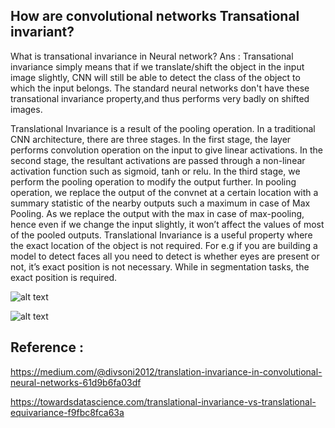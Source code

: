 ## How are convolutional networks Transational invariant?

What is transational invariance in Neural network?
Ans : Transational invariance simply means that if we translate/shift the object in the input image slightly, CNN will still be able to detect the class of the object to which the input belongs. The standard neural networks don't have these transational invariance property,and thus performs very badly on shifted images.

Translational Invariance is a result of the pooling operation. In a traditional CNN architecture, there are three stages. In the first stage, the layer performs convolution operation on the input to give linear activations. In the second stage, the resultant activations are passed through a non-linear activation function such as sigmoid, tanh or relu. In the third stage, we perform the pooling operation to modify the output further. 
In pooling operation, we replace the output of the convnet at a certain location with a summary statistic of the nearby outputs such a maximum in case of Max Pooling. As we replace the output with the max in case of max-pooling, hence even if we change the input slightly, it won’t affect the values of most of the pooled outputs. Translational Invariance is a useful property where the exact location of the object is not required. For e.g if you are building a model to detect faces all you need to detect is whether eyes are present or not, it’s exact position is not necessary. While in segmentation tasks, the exact position is required. 

![alt text](https://miro.medium.com/max/1400/1*l8JQ2UcWGgTUCAkbHwSCNA.png)

![alt text](https://miro.medium.com/max/1400/1*34AIhDbzddRfrfhFpqRwCQ.png)


## Reference :
https://medium.com/@divsoni2012/translation-invariance-in-convolutional-neural-networks-61d9b6fa03df

https://towardsdatascience.com/translational-invariance-vs-translational-equivariance-f9fbc8fca63a
